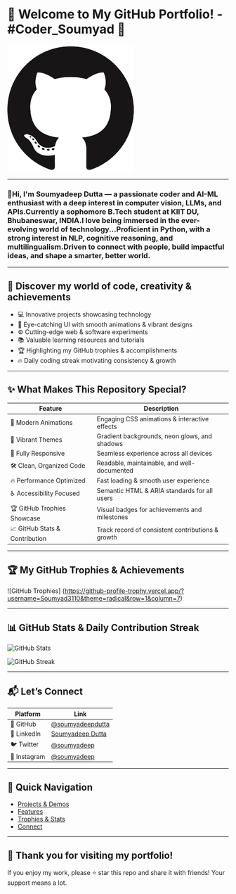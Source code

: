 # 🎉 Welcome to My GitHub Portfolio! - #Coder_Soumyad 🚀

![Header](https://raw.githubusercontent.com/github/explore/main/topics/github/github.png)

---

### 👋Hi, I'm Soumyadeep Dutta — a passionate coder and AI-ML enthusiast with a deep interest in computer vision, LLMs, and APIs.Currently a sophomore B.Tech student at KIIT DU, Bhubaneswar, INDIA.I love being immersed in the ever-evolving world of technology...Proficient in Python, with a strong interest in NLP, cognitive reasoning, and multilingualism.Driven to connect with people, build impactful ideas, and shape a smarter, better world.

---

## 🌟 Discover my world of code, creativity & achievements

- 💻 Innovative projects showcasing technology  
- 🎨 Eye-catching UI with smooth animations & vibrant designs  
- ⚙️ Cutting-edge web & software experiments  
- 📚 Valuable learning resources and tutorials  
- 🏆 Highlighting my GitHub trophies & accomplishments  
- 🔥 Daily coding streak motivating consistency & growth  

---

## ✨ What Makes This Repository Special?

| Feature                        | Description                                           |
|-------------------------------|-----------------------------------------------------|
| 🚀 Modern Animations           | Engaging CSS animations & interactive effects        |
| 🌈 Vibrant Themes              | Gradient backgrounds, neon glows, and shadows       |
| 📱 Fully Responsive            | Seamless experience across all devices               |
| 🛠️ Clean, Organized Code       | Readable, maintainable, and well-documented          |
| 🔥 Performance Optimized       | Fast loading & smooth user experience                 |
| ♿ Accessibility Focused        | Semantic HTML & ARIA standards for all users          |
| 🏆 GitHub Trophies Showcase    | Visual badges for achievements and milestones         |
| 📈 GitHub Stats & Contribution | Track record of consistent contributions & growth    |

---

## 🏆 My GitHub Trophies & Achievements

![GitHub Trophies]
(https://github-profile-trophy.vercel.app/?username=Soumyad3110&theme=radical&row=1&column=7)

---

## 📊 GitHub Stats & Daily Contribution Streak

![GitHub Stats](https://github-readme-stats.vercel.app/api?username=Soumyad3110&show_icons=true&theme=radical)

![GitHub Streak](https://github-readme-streak-stats.herokuapp.com/?user=Soumyad3110&theme=radical)

---

## 📬 Let’s Connect

| Platform        | Link                                                                 |
| --------------- | -------------------------------------------------------------------- |
| 🐙 GitHub       | [@soumyadeepdutta](https://github.com/Soumyad3110)              |
| 💼 LinkedIn     | [Soumyadeep Dutta]([https://linkedin.com/in/soumyadeepdutta](https://www.linkedin.com/in/soumyadeep-dutta-609b66334?utm_source=share&utm_campaign=share_via&utm_content=profile&utm_medium=android_app))          |
| 🐦 Twitter      | [@soumyadeep](https://twitter.com/soumyadeep)                       |
| 📸 Instagram    | [@soumyadeep](https://instagram.com/soumyadeep)                     |

---

## 🚀 Quick Navigation

- [Projects & Demos](#-discover-my-world-of-code-creativity--achievements)
- [Features](#-what-makes-this-repository-special)
- [Trophies & Stats](#-my-github-trophies--achievements)
- [Connect](#-lets-connect)

---

## 🎉 Thank you for visiting my portfolio!

If you enjoy my work, please ⭐ star this repo and share it with friends! Your support means a lot.

<p align="center">
  

